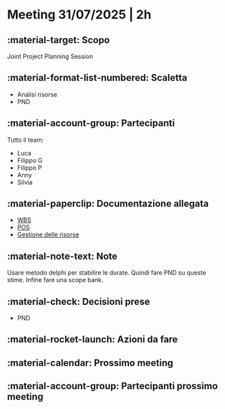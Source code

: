 # Meeting 31/07/2025 | 2h

## :material-target: **Scopo**

Joint Project Planning Session

## :material-format-list-numbered: **Scaletta**

- Analisi risorse
- PND

## :material-account-group: **Partecipanti**

Tutto il team:

- Luca
- Filippo G
- Filippo P
- Anny
- Silvia

## :material-paperclip: **Documentazione allegata**

- [WBS](../planning/WBS.md)
- [POS](../scoping/POS.md)
- [Gestione delle risorse](../planning/resource-management.md)

## :material-note-text: **Note**

Usare metodo delphi per stabilire le durate. Quindi fare PND su queste stime. Infine fare una scope bank.

## :material-check: **Decisioni prese**

- PND

## :material-rocket-launch: **Azioni da fare**

## :material-calendar: **Prossimo meeting**

## :material-account-group: **Partecipanti prossimo meeting**
